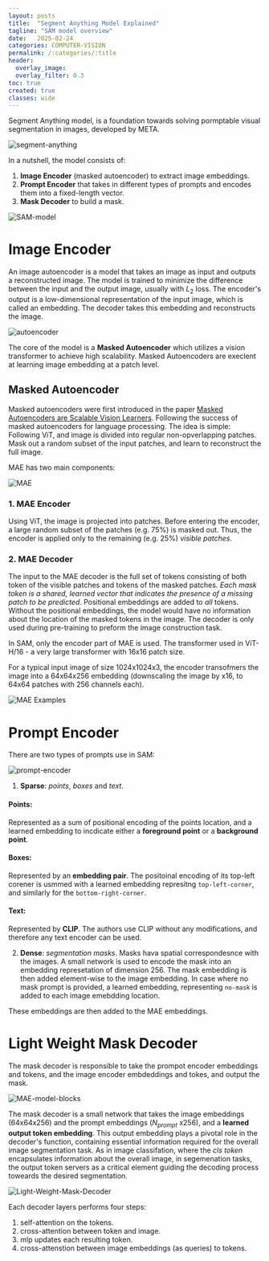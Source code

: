 ```yaml
---
layout: posts
title:  "Segment Anything Model Explained"
tagline: "SAM model overview"
date:   2025-02-24
categories: COMPUTER-VISION
permalink: /:categories/:title
header:
  overlay_image: 
  overlay_filter: 0.3
toc: true
created: true
classes: wide
---
```


Segment Anything model, is a foundation towards solving pormptable visual segmentation in images, developed by META. 

![segment-anything](/assets/images/2025-02-24-Segment-Anything-Model/SAM-results.jpeg)

In a nutshell, the model consists of:
1. **Image Encoder** (masked autoencoder) to extract image embeddings.
2. **Prompt Encoder** that takes in different types of prompts and encodes them into a fixed-length vector.
3. **Mask Decoder** to build a mask.

![SAM-model](/assets/images/2025-02-24-Segment-Anything-Model/SAM-model.png)

# **Image Encoder**
An image autoencoder is a model that takes an image as input and outputs a reconstructed image. The model is trained to minimize the difference between the input and the output image, usually with $L_2$ loss. The encoder's output is a low-dimensional representation of the input image, which is called an embedding. The decoder takes this embedding and reconstructs the image. 

![autoencoder](/assets/images/2025-02-24-Segment-Anything-Model/autoencoder.png)

The core of the model is a **Masked Autoencoder** which utilizes a vision transformer to achieve high scalability. Masked Autoencoders are execlent at learning image embedding at a patch level.

## **Masked Autoencoder**
Masked autoencoders were first introduced in the paper [Masked Autoencoders are Scalable Vision Learners](https://arxiv.org/abs/211.06377). Following the success of masked autoencoders for language processing. The idea is simple: Following ViT, and image is divided into regular non-opverlapping patches. Mask out a random subset of the input patches, and learn to reconstruct the full image.

MAE has two main components:

![MAE](/assets/images/2025-02-24-Segment-Anything-Model/MAE.png)

### 1. **MAE Encoder**

Using ViT, the image is projected into patches. Before entering the encoder, a large random subset of the patches (e.g. 75%) is masked out. Thus, the encoder is applied only to the remaining (e.g. 25%) *visible patches*. 

### 2. **MAE Decoder**
The input to the MAE decoder is the full set of tokens consisting of both token of the visible patches and tokens of the masked patches. *Each mask token is a shared, learned vector that indicates the presence of a missing patch to be predicted*. Positional embeddings are added to *all* tokens. Without the positional embeddings, the model would have no information about the location of the masked tokens in the image.
The decoder is only used during pre-training to preform the image construction task. 


In SAM, only the encoder part of MAE is used. The transformer used in ViT-H/16 - a very large transformer with 16x16 patch size. 

For a typical input image of size 1024x1024x3, the encoder transofmers the image into a 64x64x256 embedding (downscaling the image by x16, to 64x64 patches with 256 channels each).

![MAE Examples](/assets/images/2025-02-24-Segment-Anything-Model/MAE-examples.png)

# **Prompt Encoder**
There are two types of prompts use in SAM:

![prompt-encoder](/assets/images/2025-02-24-Segment-Anything-Model/prompt-encoder.png)

1. **Sparse**: *points*, *boxes* and *text*.

#### Points: 
Represented as a sum of positional encoding of the points location, and a learned embedding to incdicate either a **foreground point** or a **background point**.

#### Boxes:
Represented by an **embedding pair**. The positoinal encoding of its top-left corener is usmmed with a learned embedding represitng `top-left-corner`, and similarly for the `bottom-right-corner`.

#### Text:
Represented by **CLIP**. The authors use CLIP without any modifications, and therefore any text encoder can be used.

2. **Dense**: *segmentation masks*.
Masks hava spatial correspondesnce with the images. A small network is used to encode the mask into an embedding represetation of dimension 256. The mask embedding is then added element-wise to the image embedding. In case where no mask prompt is provided, a learned embedding, representing `no-mask` is added to each image emebdding location.

These embeddings are then added to the MAE embeddings.

# Light Weight Mask Decoder
The mask decoder is responsible to take the prompot encoder embeddings and tokens, and the image encoder embdeddings and tokes, and output the mask.

![MAE-model-blocks](/assets/images/2025-02-24-Segment-Anything-Model/MAE-model-blocks.png)

The mask decoder is a small network that takes the image embeddings (64x64x256) and the prompt embeddings ($N_{prompt}$ x256), and a **learned output token embedding**. This output embedding plays a pivotal role in the decoder's function, containing essential information required for the overall image segmentation task. As in image classifation, where the *cls token* encapsulates information about the overall image, in segemenation tasks, the output token servers as a critical element guiding the decoding process toweards the desired segmentation.

![Light-Weight-Mask-Decoder](/assets/images/2025-02-24-Segment-Anything-Model/light-weight-mask-decoder.png)

Each decoder layers performs four steps:
1. self-attention on the tokens.
2. cross-attention between token and image.
3. mlp updates each resulting token.
4. cross-attenstion between image embeddings (as queries) to tokens.
